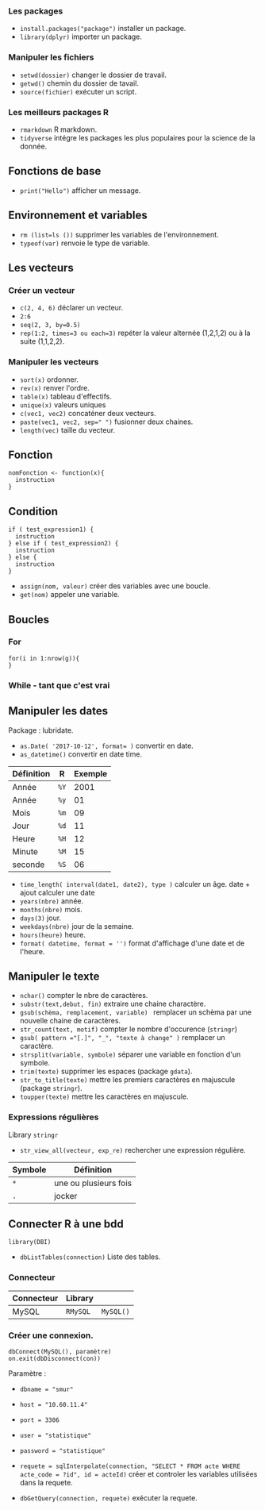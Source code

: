 ### Les packages

* `install.packages("package")` installer un package.
* `library(dplyr)` importer un package. 

### Manipuler les fichiers

* `setwd(dossier)` changer le dossier de travail.
* `getwd()` chemin du dossier de tavail.
* `source(fichier)` exécuter un script.

### Les meilleurs packages R

* `rmarkdown` R markdown.
* `tidyverse` intégre les packages les plus populaires pour la science de la donnée.

## Fonctions de base

* `print("Hello")` afficher un message.

## Environnement et variables

* `rm (list=ls ())` supprimer les variables de l'environnement.
* `typeof(var)` renvoie le type de variable.

## Les vecteurs

### Créer un vecteur

* `c(2, 4, 6)` déclarer un vecteur.
* `2:6`
* `seq(2, 3, by=0.5)`
* `rep(1:2, times=3 ou each=3)` repéter la valeur alternée (1,2,1,2) ou à la suite (1,1,2,2).

### Manipuler les vecteurs 

* `sort(x)` ordonner.
* `rev(x)` renver l'ordre.
* `table(x)` tableau d'effectifs.
* `unique(x)` valeurs uniques
* `c(vec1, vec2)` concaténer deux vecteurs.
* `paste(vec1, vec2, sep=" ")` fusionner deux chaines.
* `length(vec)` taille du vecteur.

## Fonction
```
nomFonction <- function(x){
  instruction
}
```

## Condition 

```
if ( test_expression1) {
  instruction
} else if ( test_expression2) {
  instruction
} else {
  instruction
}
```

* `assign(nom, valeur)` créer des variables avec une boucle.
* `get(nom)` appeler une variable.

## Boucles

### For 

```
for(i in 1:nrow(g)){
}
```

### While - tant que c'est vrai

## Manipuler les dates

Package : lubridate.

* `as.Date( '2017-10-12', format= )` convertir en date.
* `as_datetime()` convertir en date time.

| Définition | R | Exemple |
|---|---|---|
| Année | `%Y` | 2001 |
| Année | `%y` | 01 |
| Mois | `%m` | 09 |
| Jour | `%d` | 11 |
| Heure | `%H` | 12 |
| Minute | `%M` | 15 |
| seconde | `%S` | 06 |

* `time_length( interval(date1, date2), type )` calculer un âge.
date + ajout calculer une date
* `years(nbre)` année.
* `months(nbre)` mois.
* `days(3)` jour.
* `weekdays(nbre)` jour de la semaine.
* `hours(heure)` heure.
* `format( datetime, format = '')` format d'affichage d'une date et de l'heure.

## Manipuler le texte

* `nchar()` compter le nbre de caractères.
* `substr(text,debut, fin)` extraire une chaine charactère.
* `gsub(schèma, remplacement, variable) ` remplacer un schèma par une nouvelle chaine de caractères.
* `str_count(text, motif)` compter le nombre d'occurence (`stringr`)
* `gsub( pattern ="[.]", "_", "texte à change" )` remplacer un caractère.
* `strsplit(variable, symbole)` séparer une variable en fonction d'un symbole.
* `trim(texte)` supprimer les espaces (package `gdata`).
* `str_to_title(texte)` mettre les premiers caractères en majuscule (package `stringr`).
* `toupper(texte)` mettre les caractères en majuscule.

### Expressions régulières

Library `stringr`

* `str_view_all(vecteur, exp_re)` rechercher une expression régulière.

| Symbole | Définition |
|---|---|
| `*` | une ou plusieurs fois | 
| `.` | jocker |

## Connecter R à une bdd

`library(DBI)`

* `dbListTables(connection)` Liste des tables.

### Connecteur

| Connecteur | Library | |
|---|---|---|
| MySQL | `RMySQL`| `MySQL()` |

### Créer une connexion.

```
dbConnect(MySQL(), paramètre)
on.exit(dbDisconnect(con))
```
Paramètre : 
* `dbname = "smur"`
* `host = "10.60.11.4"`
* `port = 3306`
* `user = "statistique"`
* `password = "statistique"`

* `requete = sqlInterpolate(connection, "SELECT * FROM acte WHERE acte_code = ?id", id = acteId)` créer et controler les variables utilisées dans la requete.
* `dbGetQuery(connection, requete)` exécuter la requete.
